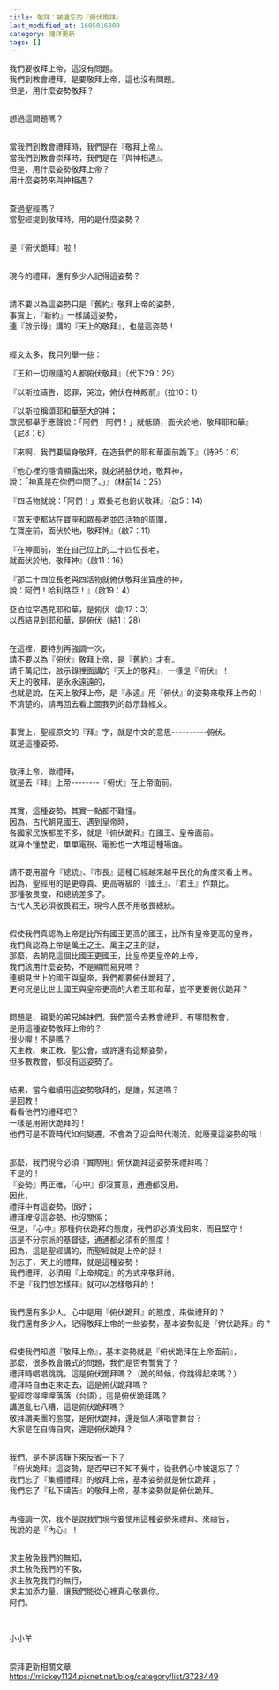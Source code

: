 ```yaml
---
title: 敬拜：被遺忘的『俯伏跪拜』
last_modified_at: 1605016800
category: 禮拜更新
tags: []
---
```


<p>我們要敬拜上帝，這沒有問題。<br/>
我們到教會禮拜，是要敬拜上帝，這也沒有問題。<br/>
但是，用什麼姿勢敬拜？</p>
<p><br/>
想過這問題嗎？</p>
<p><br/>
當我們到教會禮拜時，我們是在『敬拜上帝』。<br/>
當我們到教會崇拜時，我們是在『與神相遇』。<br/>
但是，用什麼姿勢敬拜上帝？<br/>
用什麼姿勢來與神相遇？</p>
<p><br/>
查過聖經嗎？<br/>
當聖經提到敬拜時，用的是什麼姿勢？</p>
<p><br/>
是『俯伏跪拜』啦！</p>
<p><br/>
現今的禮拜，還有多少人記得這姿勢？</p>
<p><br/>
請不要以為這姿勢只是『舊約』敬拜上帝的姿勢，<br/>
事實上，『新約』一樣講這姿勢，<br/>
連『啟示錄』講的『天上的敬拜』，也是這姿勢！</p>
<p><br/>
經文太多，我只列舉一些：</p>
<p>『王和一切跟隨的人都俯伏敬拜』（代下29：29）</p>
<p>『以斯拉禱告，認罪，哭泣，俯伏在神殿前』（拉10：1）</p>
<p>『以斯拉稱頌耶和華至大的神；<br/>
眾民都舉手應聲說：「阿們！阿們！」就低頭，面伏於地，敬拜耶和華』<br/>
（尼8：6）</p>
<p>『來啊，我們要屈身敬拜，在造我們的耶和華面前跪下』（詩95：6）</p>
<p>『他心裡的隱情顯露出來，就必將臉伏地，敬拜神，<br/>
說：「神真是在你們中間了。」』（林前14：25）</p>
<p>『四活物就說：「阿們！」眾長老也俯伏敬拜』（啟5：14）</p>
<p>『眾天使都站在寶座和眾長老並四活物的周圍，<br/>
在寶座前，面伏於地，敬拜神』（啟7：11）</p>
<p>『在神面前，坐在自己位上的二十四位長老，<br/>
就面伏於地，敬拜神』（啟11：16）</p>
<p>『那二十四位長老與四活物就俯伏敬拜坐寶座的神，<br/>
說：阿們！哈利路亞！』（啟19：4）</p>
<p>亞伯拉罕遇見耶和華，是俯伏（創17：3）<br/>
以西結見到耶和華，是俯伏（結1：28）</p>
<p><br/>
在這裡，要特別再強調一次，<br/>
請不要以為『俯伏』敬拜上帝，是『舊約』才有。<br/>
請千萬記住，啟示錄裡面講的『天上的敬拜』，一樣是『俯伏』！<br/>
天上的敬拜，是永永遠遠的，<br/>
也就是說，在天上敬拜上帝，是『永遠』用『俯伏』的姿勢來敬拜上帝的！<br/>
不清楚的，請再回去看上面我列的啟示錄經文。</p>
<p><br/>
事實上，聖經原文的『拜』字，就是中文的意思----------俯伏。<br/>
就是這種姿勢。</p>
<p><br/>
敬拜上帝、做禮拜，<br/>
就是去『拜』上帝--------『俯伏』在上帝面前。</p>
<p><br/>
其實，這種姿勢，其實一點都不難懂。<br/>
因為，古代朝見國王、遇到皇帝時，<br/>
各國家民族都差不多，就是『俯伏跪拜』在國王、皇帝面前。<br/>
就算不懂歷史，單單電視、電影也一大堆這種場面。</p>
<p><br/>
請不要用當今『總統』、『市長』這種已經越來越平民化的角度來看上帝。<br/>
因為，聖經用的是更尊貴、更高等級的『國王』、『君王』作類比。<br/>
那種敬畏度，和總統差多了。<br/>
古代人民必須敬畏君王，現今人民不用敬畏總統。</p>
<p><br/>
假使我們真認為上帝是比所有國王更高的國王，比所有皇帝更高的皇帝，<br/>
我們真認為上帝是萬王之王、萬主之主的話，<br/>
那麼，去朝見這個比國王更國王，比皇帝更皇帝的上帝，<br/>
我們該用什麼姿勢，不是顯而易見嗎？<br/>
連朝見世上的國王與皇帝，我們都要俯伏跪拜了，<br/>
更何況是比世上國王與皇帝更高的大君王耶和華，豈不更要俯伏跪拜？</p>
<p><br/>
問題是，親愛的弟兄姊妹們，我們當今去教會禮拜，有哪間教會，<br/>
是用這種姿勢敬拜上帝的？<br/>
很少喔！不是嗎？<br/>
天主教、東正教、聖公會，或許還有這類姿勢，<br/>
但多數教會，都沒有這姿勢了。</p>
<p><br/>
結果，當今繼續用這姿勢敬拜的，是誰，知道嗎？<br/>
是回教！<br/>
看看他們的禮拜吧？<br/>
一樣是用俯伏跪拜的！<br/>
他們可是不管時代如何變遷，不會為了迎合時代潮流，就廢棄這姿勢的哦！</p>
<p><br/>
那麼，我們現今必須『實際用』俯伏跪拜這姿勢來禮拜嗎？<br/>
不是的！<br/>
『姿勢』再正確，『心中』卻沒實意，通通都沒用。<br/>
因此，<br/>
禮拜中有這姿勢，很好；<br/>
禮拜裡沒這姿勢，也沒關係；<br/>
但是，『心中』那種俯伏跪拜的態度，我們卻必須找回來，而且堅守！<br/>
這是不分宗派的基督徒，通通都必須有的態度！<br/>
因為，這是聖經講的，而聖經就是上帝的話！<br/>
別忘了，天上的禮拜，就是這種姿勢！<br/>
我們禮拜，必須用『上帝規定』的方式來敬拜祂，<br/>
不是『我們想怎樣拜』就可以怎樣敬拜的！</p>
<p><br/>
我們還有多少人，心中是用『俯伏跪拜』的態度，來做禮拜的？<br/>
我們還有多少人，記得敬拜上帝的一些姿勢，基本姿勢就是『俯伏跪拜』的？</p>
<p><br/>
假使我們知道『敬拜上帝』，基本姿勢就是『俯伏跪拜在上帝面前』，<br/>
那麼，很多教會儀式的問題，我們是否有警覺了？<br/>
禮拜時唱唱跳跳，這是俯伏跪拜嗎？（跪的時候，你跳得起來嗎？）<br/>
禮拜時自由走來走去，這是俯伏跪拜嗎？<br/>
聖經唸得哩哩落落（台語），這是俯伏跪拜嗎？<br/>
講道亂七八糟，這是俯伏跪拜嗎？<br/>
敬拜讚美團的態度，是俯伏跪拜，還是個人演唱會舞台？<br/>
大家是在自嗨自爽，還是俯伏跪拜？</p>
<p><br/>
我們，是不是該靜下來反省一下？<br/>
『俯伏跪拜』這姿勢，是否早已不知不覺中，從我們心中被遺忘了？<br/>
我們忘了『集體禮拜』的敬拜上帝，基本姿勢就是俯伏跪拜；<br/>
我們忘了『私下禱告』的敬拜上帝，基本姿勢就是俯伏跪拜。</p>
<p><br/>
再強調一次，我不是說我們現今要使用這種姿勢來禮拜、來禱告，<br/>
我說的是『內心』！</p>
<p><br/>
求主赦免我們的無知，<br/>
求主赦免我們的不敬，<br/>
求主赦免我們的無行，<br/>
求主加添力量，讓我們能從心裡真心敬畏你。<br/>
阿們。</p>
<p> </p>
<p>小小羊</p>
<p><br/>
崇拜更新相關文章<br/>
<a href="https://mickey1124.pixnet.net/blog/category/list/3728449" target="_blank">https://mickey1124.pixnet.net/blog/category/list/3728449</a></p>
<p> </p>
